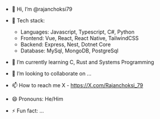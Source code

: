 - 👋 Hi, I’m @rajanchoksi79
 
- 👀 Tech stack:
    - Languages: Javascript, Typescript, C#, Python
    - Frontend: Vue, React, React Native, TailwindCSS
    - Backend: Express, Nest, Dotnet Core
    - Database: MySql, MongoDB, PostgreSql

- 🌱 I’m currently learning C, Rust and Systems Programming

- 💞️ I’m looking to collaborate on ...

- 📫 How to reach me X - https://X.com/Rajanchoksi_79

- 😄 Pronouns: He/Him

- ⚡ Fun fact: ...

<!---
rajanchoksi79/rajanchoksi79 is a ✨ special ✨ repository because its `README.md` (this file) appears on your GitHub profile.
You can click the Preview link to take a look at your changes.
--->
